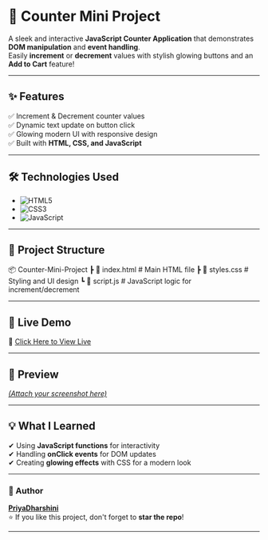 # 🔢 Counter Mini Project  

A sleek and interactive **JavaScript Counter Application** that demonstrates **DOM manipulation** and **event handling**.  
Easily **increment** or **decrement** values with stylish glowing buttons and an **Add to Cart** feature!  

---

## ✨ Features  
✅ Increment & Decrement counter values  
✅ Dynamic text update on button click  
✅ Glowing modern UI with responsive design  
✅ Built with **HTML, CSS, and JavaScript**  

---

## 🛠️ Technologies Used  
- ![HTML5](https://img.shields.io/badge/HTML5-orange?style=for-the-badge&logo=html5)  
- ![CSS3](https://img.shields.io/badge/CSS3-blue?style=for-the-badge&logo=css3)  
- ![JavaScript](https://img.shields.io/badge/JavaScript-yellow?style=for-the-badge&logo=javascript)  

---

## 📂 Project Structure  
📦 Counter-Mini-Project
┣ 📜 index.html # Main HTML file
┣ 📜 styles.css # Styling and UI design
┗ 📜 script.js # JavaScript logic for increment/decrement


---

## 🚀 Live Demo  
🔗 [Click Here to View Live](https://priyadhar29.github.io/Counter_JS/) 

---

## 📸 Preview  
[*(Attach your screenshot here)*](https://github.com/Priyadhar29/Counter_JS/blob/main/Images/Add%20to%20Cart.png)

---

## 💡 What I Learned  
✔ Using **JavaScript functions** for interactivity  
✔ Handling **onClick events** for DOM updates  
✔ Creating **glowing effects** with CSS for a modern look  

---

### 🌟 Author  
**[PriyaDharshini](https://github.com/Priyadhar29)**  
⭐ If you like this project, don't forget to **star the repo**!  

---


